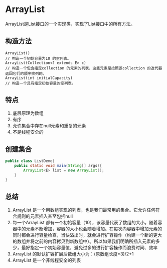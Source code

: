 # ArrayList

ArrayList是List接口的一个实现类，实现了List接口中的所有方法。

## 构造方法

```text
ArrayList()
// 构造一个初始容量为10 的空列表。
ArrayList(Collection<? extends E> c)
// 构造一个包含指定collection 的元素的列表，这些元素是按照该collection 的迭代器返回它们的顺序排列的。
ArrayList(int initialCapacity)
// 构造一个具有指定初始容量的空列表。
```

## 特点

1. 底层原理为数组
2. 有序
3. 允许集合中存在null元素和重复的元素
4. 不是线程安全的

## 创建集合

```java
public class ListDemo{
    public static void main(String[] args){
        ArrayList<E> list = new ArrayList();
    }
}
```


## 总结

1. ArrayList 是一个用数组实现的列表，也是我们最常用的集合。它允许任何符合规则的元素插入甚至包括null
2. 每一个ArrayList 都有一个初始容量（10），该容量代表了数组的大小。随着容器中的元素不断增加，容器的大小也会随着增加。在每次向容器中增加元素的同时都会进行容量检查，当快溢出时，就会进行扩容操作（构建一个新的更大的数组并将之前的内容拷贝到新数组中）。所以如果我们明确所插入元素的多少，最好指定一个初始容量值，避免过多的进行扩容操作而浪费时间、效率
3. ArrayList 的默认扩容扩展后数组大小为：(原数组长度*3)/2+1
4. ArrayList 是一个非线程安全的列表
